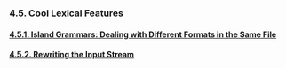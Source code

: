 ﻿### 4.5. Cool Lexical Features

#### [4.5.1. Island Grammars: Dealing with Different Formats in the Same File](1)
#### [4.5.2. Rewriting the Input Stream](2)